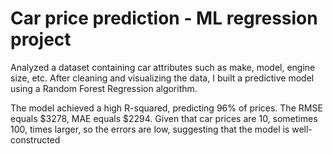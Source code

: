 # Car price prediction - ML regression project

Analyzed a dataset containing car attributes such as make, model, engine size, etc. After cleaning and visualizing the data, I built a predictive model using a Random Forest Regression algorithm. <br>

The model achieved a high R-squared, predicting 96% of prices. The RMSE equals $3278, MAE equals $2294. Given that car prices are 10, sometimes 100, times larger, so the errors are low, suggesting that the model is well-constructed
